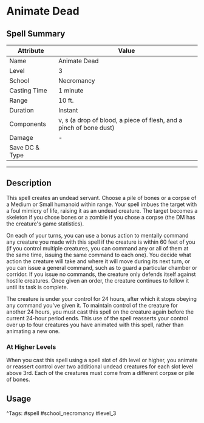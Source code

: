 # Animate Dead

## Spell Summary

| Attribute        | Value                  |
|------------------|------------------------|
| Name             | Animate Dead                 |
| Level            | 3                |
| School           | Necromancy          |
| Casting Time     | 1 minute              |
| Range            | 10 ft.            |
| Duration         | Instant             |
| Components       | v, s (a drop of blood, a piece of flesh, and a pinch of bone dust)             |
| Damage           | -               |
| Save DC & Type   |              |

---

## Description

This spell creates an undead servant. Choose a pile of bones or a corpse of a Medium or Small humanoid within range. Your spell imbues the target with a foul mimicry of life, raising it as an undead creature. The target becomes a skeleton if you chose bones or a zombie if you chose a corpse (the DM has the creature's game statistics).

On each of your turns, you can use a bonus action to mentally command any creature you made with this spell if the creature is within 60 feet of you (if you control multiple creatures, you can command any or all of them at the same time, issuing the same command to each one). You decide what action the creature will take and where it will move during its next turn, or you can issue a general command, such as to guard a particular chamber or corridor. If you issue no commands, the creature only defends itself against hostile creatures. Once given an order, the creature continues to follow it until its task is complete.

The creature is under your control for 24 hours, after which it stops obeying any command you've given it. To maintain control of the creature for another 24 hours, you must cast this spell on the creature again before the current 24-hour period ends. This use of the spell reasserts your control over up to four creatures you have animated with this spell, rather than animating a new one.

### At Higher Levels
When you cast this spell using a spell slot of 4th level or higher, you animate or reassert control over two additional undead creatures for each slot level above 3rd. Each of the creatures must come from a different corpse or pile of bones.

## Usage


^Tags: #spell #school_necromancy #level_3